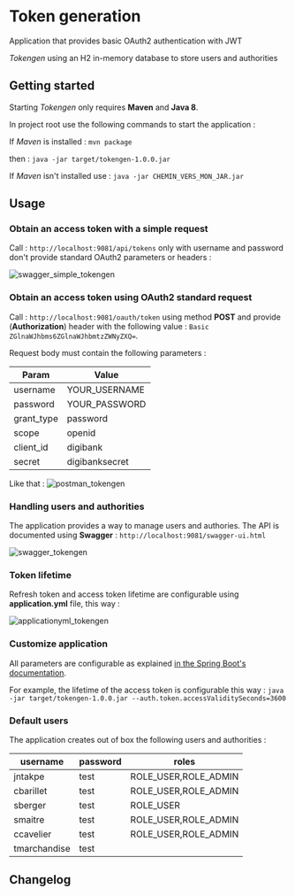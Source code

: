 # Token generation

Application that provides basic OAuth2 authentication with JWT

*Tokengen* using an H2 in-memory database to store users and authorities

## Getting started

Starting *Tokengen* only requires **Maven** and **Java 8**.

In project root use the following commands to start the application :

If *Maven* is installed : `mvn package`

then : `java -jar target/tokengen-1.0.0.jar`

If *Maven* isn't installed use : `java -jar CHEMIN_VERS_MON_JAR.jar`

## Usage

### Obtain an access token with a simple request

Call : `http://localhost:9081/api/tokens` only with username and password don't provide standard OAuth2 parameters or headers :

![swagger_simple_tokengen](https://cloud.githubusercontent.com/assets/3605418/23027254/020f98d8-f464-11e6-85ec-e697b97388a2.png)

### Obtain an access token using OAuth2 standard request

Call : `http://localhost:9081/oauth/token` using method **POST** and provide (**Authorization**) header with the following value : 
`Basic ZGlnaWJhbms6ZGlnaWJhbmtzZWNyZXQ=`.

Request body must contain the following parameters :

| Param      | Value         |
|------------|---------------|
| username   | YOUR_USERNAME |
| password   | YOUR_PASSWORD |
| grant_type | password      |
| scope      | openid        |
| client_id  | digibank      |
| secret     | digibanksecret|

Like that : ![postman_tokengen](https://cloud.githubusercontent.com/assets/3605418/23027531/d350d4fc-f464-11e6-9a76-8fa2d21761f6.png)

### Handling users and authorities

The application provides a way to manage users and authories. The API is documented using **Swagger** : `http://localhost:9081/swagger-ui.html`

![swagger_tokengen](https://cloud.githubusercontent.com/assets/3605418/23027575/f682eb40-f464-11e6-8f87-1085fac60a7a.png)

### Token lifetime

Refresh token and access token lifetime are configurable using **application.yml** file, this way :

![applicationyml_tokengen](https://cloud.githubusercontent.com/assets/3605418/23027758/a30e0458-f465-11e6-80b7-c443d05a71f4.png)

### Customize application

All parameters are configurable as explained [in the Spring Boot's documentation](http://docs.spring.io/spring-boot/docs/current/reference/html/boot-features-external-config.html).

For example, the lifetime of the access token is configurable this way : `java -jar target/tokengen-1.0.0.jar --auth.token.accessValiditySeconds=3600`

### Default users

The application creates out of box the following users and authorities :

| username     | password | roles                                      |
|--------------|----------|--------------------------------------------|
| jntakpe      | test     | ROLE_USER,ROLE_ADMIN                       |
| cbarillet    | test     | ROLE_USER,ROLE_ADMIN                       |
| sberger      | test     | ROLE_USER                                  |
| smaitre      | test     | ROLE_USER,ROLE_ADMIN                       |
| ccavelier    | test     | ROLE_USER,ROLE_ADMIN                       |
| tmarchandise | test     |                                            |

## Changelog
